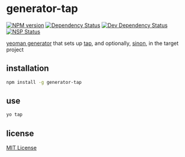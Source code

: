 # generator-tap
[![NPM version][npm-image]][npm-url] [![Dependency Status][david-dm-image]][david-dm-url] [![Dev Dependency Status][david-dm-dev-image]][david-dm-dev-url] [![NSP Status][nsp-image]][nsp-url]

[yeoman generator][yeoman-getting-started-url] that sets up [tap][tap-url], and optionally, [sinon][sinon-url], in the target project

## installation
```bash
npm install -g generator-tap
```

## use
```bash
yo tap
```

## license
[MIT License][mit-license]

[david-dm-image]: https://david-dm.org/dan-nl/generator-tap.svg
[david-dm-url]: https://david-dm.org/dan-nl/generator-tap
[david-dm-dev-image]: https://david-dm.org/dan-nl/generator-tap/dev-status.svg
[david-dm-dev-url]: https://david-dm.org/dan-nl/generator-tap?type=dev
[mit-license]: https://raw.githubusercontent.com/dan-nl/generator-tap/master/license.txt
[npm-image]: https://img.shields.io/npm/v/generator-tap.svg
[npm-url]: https://www.npmjs.com/package/generator-tap
[nsp-image]: https://nodesecurity.io/orgs/githubdan-nl/projects/e4bc37fa-27bc-4339-b43d-390e48c0a427/badge
[nsp-url]: https://nodesecurity.io/orgs/githubdan-nl/projects/e4bc37fa-27bc-4339-b43d-390e48c0a427
[sinon-url]: http://sinonjs.org/
[tap-url]: http://www.node-tap.org/
[yeoman-getting-started-url]: http://yeoman.io/authoring/index.html
